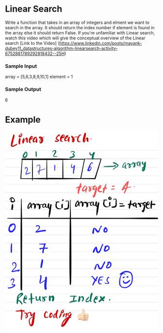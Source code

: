 # Linear Search #
Write a function that takes in an array of integers and elment we want to search in the array. It should return the index number if element is found in the array else it should return False.
If you're unfamiliar with Linear search, watch this video which will give the conceptual overview of the Linear search [Link to the Video] (https://www.linkedin.com/posts/mayank-dubey11_datastructures-algorithm-linearsearch-activity-6752881789292818432--25H)
### Sample Input ###
array = [5,6,3,8,9,10,1]
element = 1
### Sample Output ###
6
# Example #
![](Images/LinearSearch.jpg)
